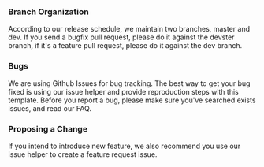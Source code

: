### Branch Organization
According to our release schedule, we maintain two branches, master and dev. If you send a bugfix pull request, please do it against the devster branch, if it's a feature pull request, please do it against the dev branch.

### Bugs
We are using Github Issues for bug tracking. The best way to get your bug fixed is using our issue helper and provide reproduction steps with this template.
Before you report a bug, please make sure you've searched exists issues, and read our FAQ.

### Proposing a Change
If you intend to introduce new feature, we also recommend you use our issue helper to create a feature request issue.
